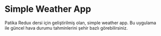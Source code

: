 # Simple Weather App

Patika Redux dersi için geliştirilmiş olan, simple weather app. Bu uygulama ile güncel hava durumu 
tahminlerini şehir bazlı görebilirsiniz.